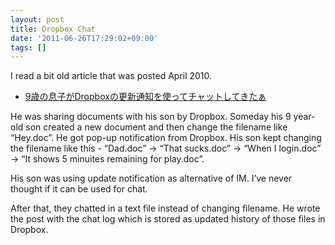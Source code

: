 ```yaml
---
layout: post
title: Dropbox Chat
date: '2011-06-26T17:29:02+09:00'
tags: []
---
```

I read a bit old article that was posted April 2010.

- [9歳の息子がDropboxの更新通知を使ってチャットしてきたぁ](http://www.cms-ia.info/news/chat-via-dropbox-with-9years-child/)

He was sharing documents with his son by Dropbox. Someday his 9 year-old son created a new document
and then change the filename like “Hey.doc”. He got pop-up notification from Dropbox. His son kept changing
the filename like this - “Dad.doc” -> “That sucks.doc” -> “When I login.doc” -> “It shows 5 minuites remaining for play.doc”.

His son was using update notification as alternative of IM. I’ve never thought if it can be used for chat.

After that, they chatted in a text file instead of changing filename. He wrote the post with the chat log
which is stored as updated history of those files in Dropbox.
